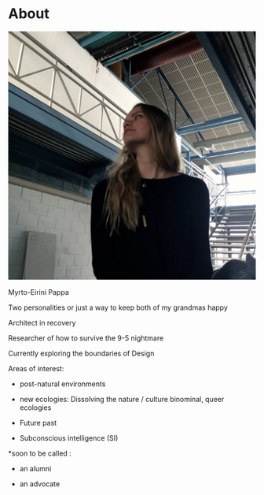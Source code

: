 # About

![](arch_uth.jpg)

Myrto-Eirini Pappa

Two personalities or just a way to keep both of my grandmas happy

Architect in recovery

Researcher of how to survive the 9-5 nightmare

Currently exploring the boundaries of Design

Areas of interest:

- post-natural environments

- new ecologies: Dissolving the nature / culture binominal, queer ecologies

- Future past

- Subconscious intelligence (SI)

*soon to be called :

- an alumni

- an advocate
